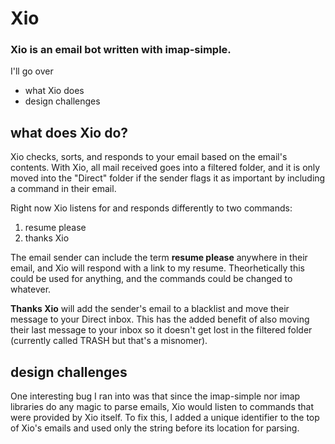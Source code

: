 # Xio

### Xio is an email bot written with imap-simple.

I'll go over
- what Xio does
- design challenges


## what does Xio do?
Xio checks, sorts, and responds to your email based on the email's contents. With Xio, all mail received
goes into a filtered folder, and it is only moved into the "Direct" folder if the sender flags it as important
by including a command in their email.

Right now Xio listens for and responds differently to two commands:

1. resume please
2. thanks Xio

The email sender can include the term __resume please__ anywhere in their email, and Xio
will respond with a link to my resume. Theorhetically this could be used for anything, and the commands
could be changed to whatever. 

__Thanks Xio__ will add the sender's email to a blacklist and move their message to your Direct inbox. This
has the added benefit of also moving their last message to your inbox so it doesn't get lost in the filtered
folder (currently called TRASH but that's a misnomer).

## design challenges

One interesting bug I ran into was that since the imap-simple nor imap libraries do any magic to parse emails,
Xio would listen to commands that were provided by Xio itself. To fix this, I added a unique identifier to the top
of Xio's emails and used only the string before its location for parsing.

